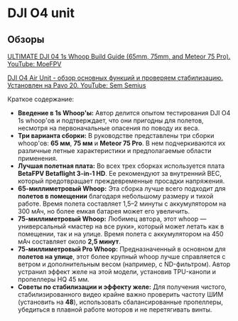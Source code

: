 # DJI O4 unit

## Обзоры
[ULTIMATE DJI 04 1s Whoop Build Guide (65mm, 75mm, and Meteor 75 Pro). YouTube: MoeFPV](https://www.youtube.com/watch?v=y0nmZ0B53to)

[DJI O4 Air Unit - обзор основных функций и проверяем стабилизацию. Установлен на Pavo 20. YouTube: Sem Semius](https://www.youtube.com/watch?v=cXm6UtZvOVQ)

Краткое содержание:

* **Введение в 1s Whoop'ы:** Автор делится опытом тестирования DJI O4 1s whoop'ов и подтверждает, что они пригодны для полетов, несмотря на первоначальные опасения по поводу их веса.
* **Три варианта сборки:** В руководстве представлены три сборки whoop'ов: **65 мм**, **75 мм** и **Meteor 75 Pro**. В нем подчеркиваются их различные летные характеристики и предполагаемые области применения.
* **Лучшая полетная плата:** Во всех трех сборках используется плата **BetaFPV Betaflight 3-in-1 HD**. Ее рекомендуют за внутренний BEC, который предотвращает преждевременные просадки напряжения.
* **65-миллиметровый Whoop:** Эта сборка лучше всего подходит для **полетов в помещении** благодаря небольшому размеру и тихой работе. Время полета составляет 1,5–2 минуты с аккумулятором на 300 мАч, но более емкая батарея может его увеличить.
* **75-миллиметровый Whoop:** Любимец автора, этот whoop — универсальный «мастер на все руки», который может летать как в помещении, так и на улице. Время полета с аккумулятором на 450 мАч составляет около **2,5 минут**.
* **75-миллиметровый Pro Whoop:** Предназначенный в основном для **полетов на улице**, этот более крупный whoop лучше справляется с ветром и дополнительным весом (например, с ND-фильтром). Автор устранил эффект желе на этой модели, установив TPU-канопи и пропеллеры HQ 45 мм.
* **Советы по стабилизации и эффекту желе:** Для получения чистого, стабилизированного видео крайне важно проверить частоту ШИМ (установить на **48**), использовать сбалансированные пропеллеры, убедиться в плавной работе моторов и не перетягивать винты.
